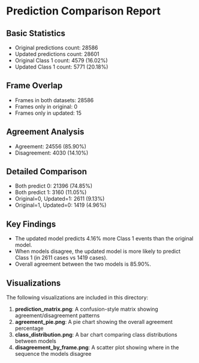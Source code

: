 # Prediction Comparison Report

## Basic Statistics

- Original predictions count: 28586
- Updated predictions count: 28601
- Original Class 1 count: 4579 (16.02%)
- Updated Class 1 count: 5771 (20.18%)

## Frame Overlap

- Frames in both datasets: 28586
- Frames only in original: 0
- Frames only in updated: 15

## Agreement Analysis

- Agreement: 24556 (85.90%)
- Disagreement: 4030 (14.10%)

## Detailed Comparison

- Both predict 0: 21396 (74.85%)
- Both predict 1: 3160 (11.05%)
- Original=0, Updated=1: 2611 (9.13%)
- Original=1, Updated=0: 1419 (4.96%)

## Key Findings

- The updated model predicts 4.16% more Class 1 events than the original model.
- When models disagree, the updated model is more likely to predict Class 1 (in 2611 cases vs 1419 cases).
- Overall agreement between the two models is 85.90%.

## Visualizations

The following visualizations are included in this directory:

1. **prediction_matrix.png**: A confusion-style matrix showing agreement/disagreement patterns
2. **agreement_pie.png**: A pie chart showing the overall agreement percentage
3. **class_distribution.png**: A bar chart comparing class distributions between models
4. **disagreement_by_frame.png**: A scatter plot showing where in the sequence the models disagree
